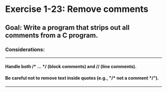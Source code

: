 
# Exercise 1-23: Remove comments
## Goal: Write a program that strips out all comments from a C program.
### Considerations:
---
#### Handle both /* ... */ (block comments) and // (line comments).
#### Be careful not to remove text inside quotes (e.g., "/* not a comment */").
---
